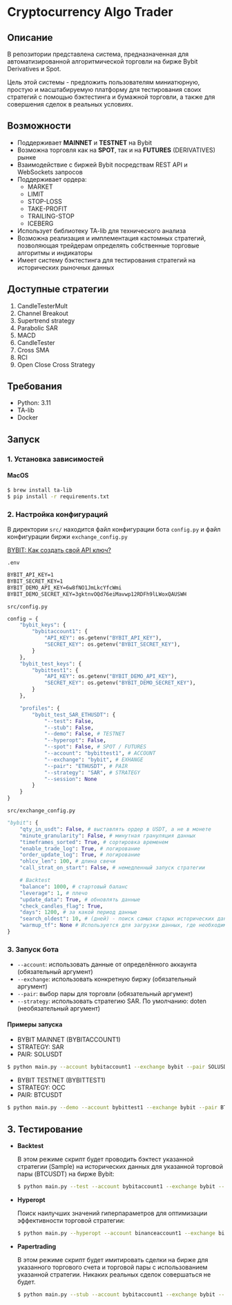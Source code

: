 # Cryptocurrency Algo Trader

## Описание

В репозитории представлена система, предназначенная для автоматизированной алгоритмической торговли на бирже Bybit
Derivatives и Spot.

Цель этой системы - предложить пользователям миниатюрную, простую и масштабируемую платформу для тестирования своих
стратегий с помощью бэктестинга и бумажной торговли, а также для совершения сделок в реальных условиях.


## Возможности

- Поддерживает **MAINNET** и **TESTNET** на Bybit
- Возможна торговля как на **SPOT**, так и на **FUTURES** (DERIVATIVES) рынке
- Взаимодействие с биржей Bybit посредствам REST API и WebSockets запросов
- Поддерживает ордера:
    - MARKET
    - LIMIT
    - STOP-LOSS
    - TAKE-PROFIT
    - TRAILING-STOP
    - ICEBERG
- Использует библиотеку TA-lib для технического анализа
- Возможна реализация и имплементация кастомных стратегий, позволяющая трейдерам определять собственные торговые
  алгоритмы и индикаторы
- Имеет систему бэктестинга для тестирования стратегий на исторических рыночных данных

## Доступные стратегии

1. CandleTesterMult
2. Channel Breakout
3. Supertrend strategy
4. Parabolic SAR
5. MACD
6. CandleTester
7. Cross SMA
8. RCI
9. Open Close Cross Strategy

## Требования

- Python: 3.11
- TA-lib
- Docker

## Запуск

### 1. Установка зависимостей

#### MacOS

```bash
$ brew install ta-lib
$ pip install -r requirements.txt
```

### 2. Настройка конфигураций

В директории ``src/`` находится файл конфигурации бота ``config.py`` и файл конфигурации биржи ``exchange_config.py``

[BYBIT: Как создать свой API ключ?](https://www.bybit.com/ru-RU/help-center/article/How-to-create-your-API-key)

``.env``
```txt
BYBIT_API_KEY=1
BYBIT_SECRET_KEY=1
BYBIT_DEMO_API_KEY=6w8fNO1JmLkcYfcWmi
BYBIT_DEMO_SECRET_KEY=3gktnvOQd76eiMavwp12RDFh9lLWoxQAUSWH
```

``src/config.py``
```python
config = {
    "bybit_keys": {
        "bybitaccount1": {
            "API_KEY": os.getenv("BYBIT_API_KEY"),
            "SECRET_KEY": os.getenv("BYBIT_SECRET_KEY"),
        }
    },
    "bybit_test_keys": {
        "bybittest1": {
            "API_KEY": os.getenv("BYBIT_DEMO_API_KEY"),
            "SECRET_KEY": os.getenv("BYBIT_DEMO_SECRET_KEY"),
        }
    },

    "profiles": {
        "bybit_test_SAR_ETHUSDT": {
            "--test": False, 
            "--stub": False, 
            "--demo": False, # TESTNET
            "--hyperopt": False,
            "--spot": False, # SPOT / FUTURES
            "--account": "bybittest1", # ACCOUNT
            "--exchange": "bybit", # EXHANGE
            "--pair": "ETHUSDT", # PAIR
            "--strategy": "SAR", # STRATEGY
            "--session": None 
        }
    }
}
```
``src/exchange_config.py``

```python
"bybit": {
    "qty_in_usdt": False, # выставлять ордер в USDT, а не в монете
    "minute_granularity": False, # минутная грануляция данных
    "timeframes_sorted": True, # сортировка временем
    "enable_trade_log": True, # логирование
    "order_update_log": True, # логирование
    "ohlcv_len": 100, # длина свечи
    "call_strat_on_start": False, # немедленный запуск стратегии

    # Backtest
    "balance": 1000, # стартовый баланс
    "leverage": 1, # плечо
    "update_data": True, # обновлять данные
    "check_candles_flag": True,
    "days": 1200, # за какой период данные
    "search_oldest": 10, # (дней) - поиск самых старых исторических данных, 0 чтобы выключить
    "warmup_tf": None # Используется для загрузки данных, где необходима минутная грануляция
}
```


### 3. Запуск бота 

- `--account`: использовать данные от определённого аккаунта (обязательный аргумент)
- `--exchange`: использовать конкретную биржу (обязательный аргумент)
- `--pair`: выбор пары для торговли (обязательный аргумент)
- `--strategy`: использовать стратегию SAR. По умолчанию: doten (необязательный аргумент)

#### Примеры запуска

- BYBIT MAINNET (BYBITACCOUNT1) 
- STRATEGY: SAR
- PAIR: SOLUSDT
```bash
$ python main.py --account bybitaccount1 --exchange bybit --pair SOLUSDT --strategy SAR
```

- BYBIT TESTNET (BYBITTEST1) 
- STRATEGY: OCC
- PAIR: BTCUSDT
```bash
$ python main.py --demo --account bybittest1 --exchange bybit --pair BTCUSDT --strategy OCC
```



## 3. Тестирование

- **Backtest**

    В этом режиме скрипт будет проводить бэктест указанной стратегии (Sample) на исторических данных для указанной торговой пары (BTCUSDT) на
    бирже Bybit:
    
    ```bash
    $ python main.py --test --account bybitaccount1 --exchange bybit --pair BTCUSDT --strategy Sample
    ```

- **Hyperopt**

    Поиск наилучших значений гиперпараметров для оптимизации
    эффективности торговой стратегии:
    ```bash
    $ python main.py --hyperopt --account binanceaccount1 --exchange binance --pair BTCUSDT --strategy Sample
    ```

- **Papertrading**

    В этом режиме скрипт будет имитировать сделки на бирже для указанного торгового счета и торговой пары
    с использованием указанной стратегии. Никаких реальных сделок совершаться не будет. 
    
    ```bash
    $ python main.py --stub --account bybitaccount1 --exchange bybit --pair BTCUSDT --strategy Sample
    ```
